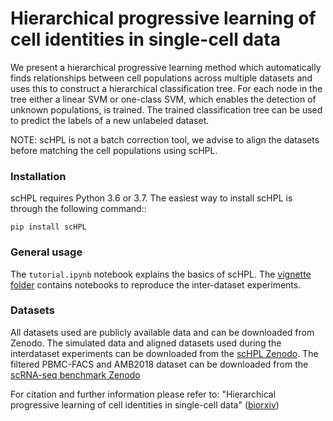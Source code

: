 # Hierarchical progressive learning of cell identities in single-cell data

We present a hierarchical progressive learning method which automatically finds relationships between cell populations across multiple datasets and uses this to construct a hierarchical classification tree. For each node in the tree either a linear SVM or one-class SVM, which enables the detection of unknown populations, is trained. The trained classification tree can be used to predict the labels of a new unlabeled dataset. 

NOTE: scHPL is not a batch correction tool, we advise to align the datasets before matching the cell populations using scHPL.

### Installation

scHPL requires Python 3.6 or 3.7. The easiest way to install scHPL is through the following command::

    pip install scHPL

### General usage

The ```tutorial.ipynb``` notebook explains the basics of scHPL. The [vignette folder](vignettes) contains notebooks to reproduce the inter-dataset experiments.  

### Datasets

All datasets used are publicly available data and can be downloaded from Zenodo. The simulated data and aligned datasets used during the interdataset experiments can be downloaded from the [scHPL Zenodo](https://doi.org/10.5281/zenodo.4557712). The filtered PBMC-FACS and AMB2018 dataset can be downloaded from the [scRNA-seq benchmark Zenodo](https://doi.org/10.5281/zenodo.3357167)

For citation and further information please refer to:
"Hierarchical progressive learning of cell identities in single-cell data" ([biorxiv](https://www.biorxiv.org/content/10.1101/2020.03.27.010124v2))

